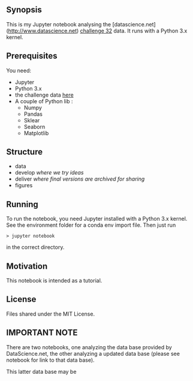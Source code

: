 ## Synopsis
This is my Jupyter notebook analysing the [datascience.net]
(http://www.datascience.net) [challenge
32](https://www.datascience.net/fr/challenge/32/details) data. It runs with a
Python 3.x kernel.

## Prerequisites
You need:

* Jupyter  
* Python 3.x  
* the challenge data [here](https://www.datascience.net/fr/challenge/32/details)  
* A couple of Python lib :  
    * Numpy  
    * Pandas  
    * Sklear  
    * Seaborn
    * Matplotlib

## Structure
+ data
+ develop
    _where we try ideas_
+ deliver
    _where final versions are archived for sharing_
+ figures

## Running

To run the notebook, you need Jupyter installed with a Python 3.x kernel. See
the environment folder for a conda env import file. Then just run 
```
> jupyter notebook
```
in the correct directory.

## Motivation

This notebook is intended as a tutorial. 

## License

Files shared under the MIT License.

## IMPORTANT NOTE

There are two notebooks, one analyzing the data base provided by
DataScience.net, the other analyzing a updated data base (please see notebook
for link to that data base).

This latter data base may be 
